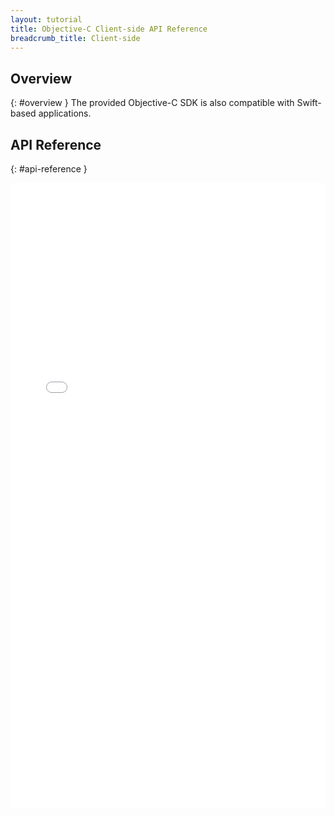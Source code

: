 ```yaml
---
layout: tutorial
title: Objective-C Client-side API Reference
breadcrumb_title: Client-side
---
```

<!-- NLS_CHARSET=UTF-8 -->
## Overview
{: #overview }
The provided Objective-C SDK is also compatible with Swift-based applications.

## API Reference
{: #api-reference }

<iframe width="100%" height="1000px" frameBorder="0" src="../../../api-ref/wl-ios-objc-apidoc/html/refobjc-worklight-ios/html/index.html"></iframe>